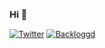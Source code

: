 ### Hi 🌵
[![Twitter](https://img.shields.io/badge/Twitter-1DA1F2.svg)](https://twitter.com/1andle)
[![Backloggd](https://img.shields.io/badge/Backloggd-purple.svg)](https://backloggd.com/u/1andle/)<br>




